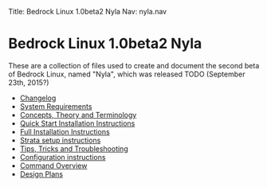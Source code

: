 Title: Bedrock Linux 1.0beta2 Nyla
Nav: nyla.nav

Bedrock Linux 1.0beta2 Nyla
===========================

These are a collection of files used to create and document the second beta of
Bedrock Linux, named "Nyla", which was released TODO (September 23th, 2015?)

- [Changelog](changelog.html)
- [System Requirements](systemrequirements.html)
- [Concepts, Theory and Terminology](concepts.html)
- [Quick Start Installation Instructions](quickstart.html)
- [Full Installation Instructions](install.html)
- [Strata setup instructions](strata.html)
- [Tips, Tricks and Troubleshooting](troubleshooting.html)
- [Configuration instructions](configure.html)
- [Command Overview](commands.html)
- [Design Plans](plans.html)
